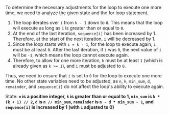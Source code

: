 To determine the necessary adjustments for the loop to execute one more time, we need to analyze the given state and the for loop statement.

1. The loop iterates over `i` from `k - 1` down to `0`. This means that the loop will execute as long as `i` is greater than or equal to `0`.
2. At the end of the last iteration, `sequence[i]` has been increased by 1. Therefore, at the start of the next iteration, `i` will be decreased by 1.
3. Since the loop starts with `i = k - 1`, for the loop to execute again, `i` must be at least `0`. After the last iteration, if `i` was `0`, the next value of `i` will be `-1`, which means the loop cannot execute again.
4. Therefore, to allow for one more iteration, `k` must be at least `1` (which is already given as `k >= 1`), and `i` must be adjusted to `0`.

Thus, we need to ensure that `i` is set to `0` for the loop to execute one more time. No other state variables need to be adjusted, as `n`, `k`, `min_sum`, `d`, `remainder`, and `sequence[i]` do not affect the loop's ability to execute again.

State: **`n` is a positive integer, `k` is greater than or equal to 1, `min_sum` is `k * (k + 1) // 2`, `d` is `n // min_sum`, `remainder` is `n - d * min_sum - 1`, and `sequence[i]` is increased by 1 (with `i` adjusted to 0)**
